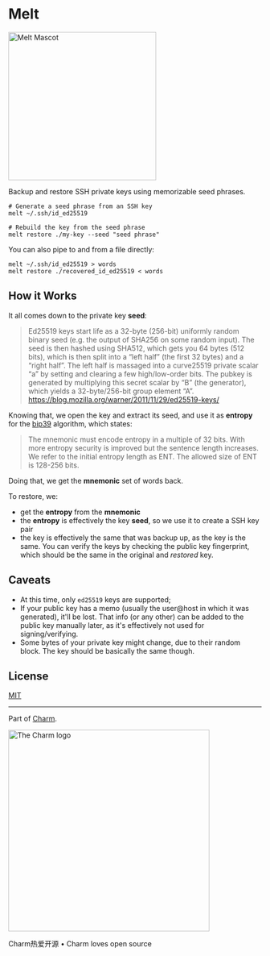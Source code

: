# Melt

<p>
    <img src="https://stuff.charm.sh/melt/melt-header.png" width="294" alt="Melt Mascot">
    <!-- badges here -->
</p>

Backup and restore SSH private keys using memorizable seed phrases.

```shell
# Generate a seed phrase from an SSH key
melt ~/.ssh/id_ed25519

# Rebuild the key from the seed phrase
melt restore ./my-key --seed "seed phrase"
```

You can also pipe to and from a file directly:

```shell
melt ~/.ssh/id_ed25519 > words
melt restore ./recovered_id_ed25519 < words
```

## How it Works

It all comes down to the private key __seed__:

> Ed25519 keys start life as a 32-byte (256-bit) uniformly random binary seed (e.g. the output of SHA256 on some random input). The seed is then hashed using SHA512, which gets you 64 bytes (512 bits), which is then split into a “left half” (the first 32 bytes) and a “right half”. The left half is massaged into a curve25519 private scalar “a” by setting and clearing a few high/low-order bits. The pubkey is generated by multiplying this secret scalar by “B” (the generator), which yields a 32-byte/256-bit group element “A”.
> https://blog.mozilla.org/warner/2011/11/29/ed25519-keys/

Knowing that, we open the key and extract its seed, and use it as __entropy__ for the [bip39][] algorithm, which states:

> The mnemonic must encode entropy in a multiple of 32 bits. With more entropy security is improved but the sentence length increases. We refer to the initial entropy length as ENT. The allowed size of ENT is 128-256 bits.

Doing that, we get the __mnemonic__ set of words back.

To restore, we:

- get the __entropy__ from the __mnemonic__
- the __entropy__ is effectively the key __seed__, so we use it to create a SSH key pair
- the key is effectively the same that was backup up, as the key is the same.
You can verify the keys by checking the public key fingerprint, which should be
the same in the original and _restored_ key.

[bip39]: https://github.com/bitcoin/bips/blob/master/bip-0039.mediawiki

## Caveats

- At this time, only `ed25519` keys are supported;
- If your public key has a memo (usually the user@host in which it was
generated), it'll be lost.
That info (or any other) can be added to the public key manually later,
as it's effectively not used for signing/verifying.
- Some bytes of your private key might change, due to their random block.
The key should be basically the same though.

## License

[MIT](https://github.com/charmbracelet/melt/raw/main/LICENSE)

***

Part of [Charm](https://charm.sh).

<a href="https://charm.sh/"><img alt="The Charm logo" src="https://stuff.charm.sh/charm-badge.jpg" width="400"></a>

Charm热爱开源 • Charm loves open source
